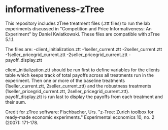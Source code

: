 # informativeness-zTree
This repository includes zTree treatment files (.ztt files) to run the lab experiments discussed in "Competition and Price Informativeness: An Experiment" by Daniel Kwiatkowski. These files are compatible with zTree 5.1.1.

The files are: 
-client_initialization.ztt
-1seller_current.ztt
-2seller_current.ztt
-1seller_pricegrid_current.ztt
-2seller_pricegrid_current.ztt
-payoff_display.ztt

client_initialization.ztt should be run first to define variables for the clients table which keeps track of total payoffs across all treatments run in the experiment. Then one or more of the baseline treatments (1seller_current.ztt, 2seller_current.ztt) and the robustness treatments (1seller_pricegrid_current.ztt, 2seller_pricegrid_current.ztt). payoff_display.ztt is run last to display the payoffs from each treatment and their sum.

Credit for zTree software: Fischbacher, Urs. "z-Tree: Zurich toolbox for ready-made economic experiments." Experimental economics 10, no. 2 (2007): 171-178.
